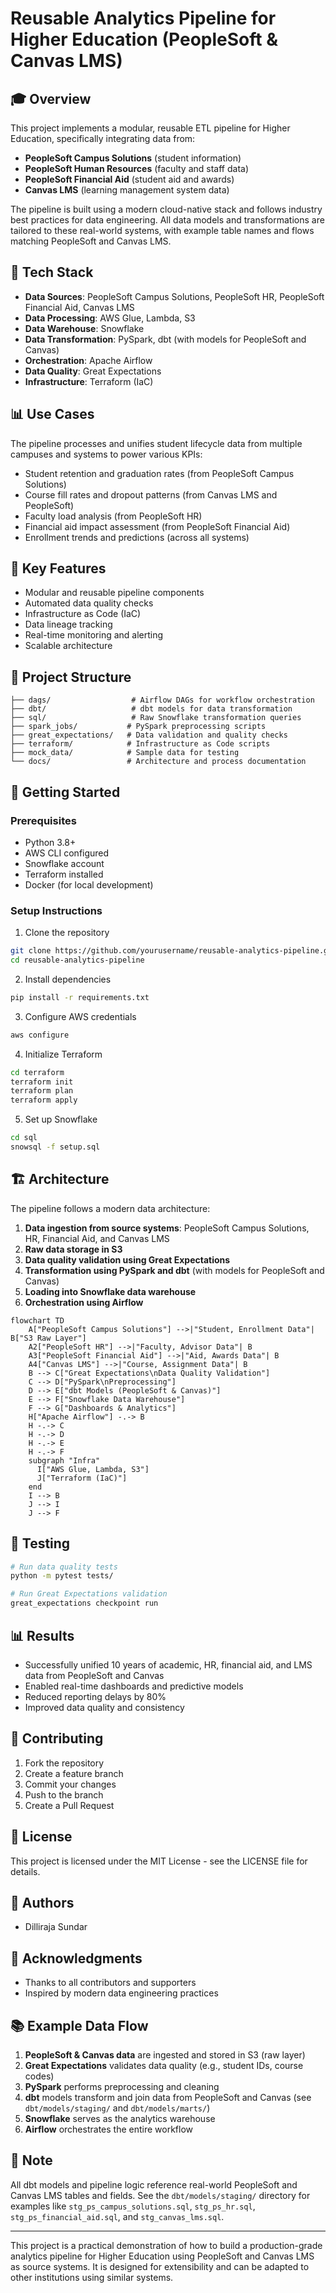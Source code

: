 # Reusable Analytics Pipeline for Higher Education (PeopleSoft & Canvas LMS)

## 🎓 Overview
This project implements a modular, reusable ETL pipeline for Higher Education, specifically integrating data from:
- **PeopleSoft Campus Solutions** (student information)
- **PeopleSoft Human Resources** (faculty and staff data)
- **PeopleSoft Financial Aid** (student aid and awards)
- **Canvas LMS** (learning management system data)

The pipeline is built using a modern cloud-native stack and follows industry best practices for data engineering. All data models and transformations are tailored to these real-world systems, with example table names and flows matching PeopleSoft and Canvas LMS.

## 🧰 Tech Stack
- **Data Sources**: PeopleSoft Campus Solutions, PeopleSoft HR, PeopleSoft Financial Aid, Canvas LMS
- **Data Processing**: AWS Glue, Lambda, S3
- **Data Warehouse**: Snowflake
- **Data Transformation**: PySpark, dbt (with models for PeopleSoft and Canvas)
- **Orchestration**: Apache Airflow
- **Data Quality**: Great Expectations
- **Infrastructure**: Terraform (IaC)

## 📊 Use Cases
The pipeline processes and unifies student lifecycle data from multiple campuses and systems to power various KPIs:
- Student retention and graduation rates (from PeopleSoft Campus Solutions)
- Course fill rates and dropout patterns (from Canvas LMS and PeopleSoft)
- Faculty load analysis (from PeopleSoft HR)
- Financial aid impact assessment (from PeopleSoft Financial Aid)
- Enrollment trends and predictions (across all systems)

## 🎯 Key Features
- Modular and reusable pipeline components
- Automated data quality checks
- Infrastructure as Code (IaC)
- Data lineage tracking
- Real-time monitoring and alerting
- Scalable architecture

## 📁 Project Structure
```
├── dags/                  # Airflow DAGs for workflow orchestration
├── dbt/                   # dbt models for data transformation
├── sql/                   # Raw Snowflake transformation queries
├── spark_jobs/           # PySpark preprocessing scripts
├── great_expectations/   # Data validation and quality checks
├── terraform/            # Infrastructure as Code scripts
├── mock_data/            # Sample data for testing
└── docs/                 # Architecture and process documentation
```

## 🚀 Getting Started

### Prerequisites
- Python 3.8+
- AWS CLI configured
- Snowflake account
- Terraform installed
- Docker (for local development)

### Setup Instructions
1. Clone the repository
```bash
git clone https://github.com/yourusername/reusable-analytics-pipeline.git
cd reusable-analytics-pipeline
```

2. Install dependencies
```bash
pip install -r requirements.txt
```

3. Configure AWS credentials
```bash
aws configure
```

4. Initialize Terraform
```bash
cd terraform
terraform init
terraform plan
terraform apply
```

5. Set up Snowflake
```bash
cd sql
snowsql -f setup.sql
```

## 🏗️ Architecture
The pipeline follows a modern data architecture:

1. **Data ingestion from source systems**: PeopleSoft Campus Solutions, HR, Financial Aid, and Canvas LMS
2. **Raw data storage in S3**
3. **Data quality validation using Great Expectations**
4. **Transformation using PySpark and dbt** (with models for PeopleSoft and Canvas)
5. **Loading into Snowflake data warehouse**
6. **Orchestration using Airflow**

```mermaid
flowchart TD
    A["PeopleSoft Campus Solutions"] -->|"Student, Enrollment Data"| B["S3 Raw Layer"]
    A2["PeopleSoft HR"] -->|"Faculty, Advisor Data"| B
    A3["PeopleSoft Financial Aid"] -->|"Aid, Awards Data"| B
    A4["Canvas LMS"] -->|"Course, Assignment Data"| B
    B --> C["Great Expectations\nData Quality Validation"]
    C --> D["PySpark\nPreprocessing"]
    D --> E["dbt Models (PeopleSoft & Canvas)"]
    E --> F["Snowflake Data Warehouse"]
    F --> G["Dashboards & Analytics"]
    H["Apache Airflow"] -.-> B
    H -.-> C
    H -.-> D
    H -.-> E
    H -.-> F
    subgraph "Infra"
      I["AWS Glue, Lambda, S3"]
      J["Terraform (IaC)"]
    end
    I --> B
    J --> I
    J --> F
```

## 🧪 Testing
```bash
# Run data quality tests
python -m pytest tests/

# Run Great Expectations validation
great_expectations checkpoint run
```

## 📊 Results
- Successfully unified 10 years of academic, HR, financial aid, and LMS data from PeopleSoft and Canvas
- Enabled real-time dashboards and predictive models
- Reduced reporting delays by 80%
- Improved data quality and consistency

## 🤝 Contributing
1. Fork the repository
2. Create a feature branch
3. Commit your changes
4. Push to the branch
5. Create a Pull Request

## 📝 License
This project is licensed under the MIT License - see the LICENSE file for details.

## 👥 Authors
- Dilliraja Sundar

## 🙏 Acknowledgments
- Thanks to all contributors and supporters
- Inspired by modern data engineering practices

## 📚 Example Data Flow
1. **PeopleSoft & Canvas data** are ingested and stored in S3 (raw layer)
2. **Great Expectations** validates data quality (e.g., student IDs, course codes)
3. **PySpark** performs preprocessing and cleaning
4. **dbt** models transform and join data from PeopleSoft and Canvas (see `dbt/models/staging/` and `dbt/models/marts/`)
5. **Snowflake** serves as the analytics warehouse
6. **Airflow** orchestrates the entire workflow

## 📝 Note
All dbt models and pipeline logic reference real-world PeopleSoft and Canvas LMS tables and fields. See the `dbt/models/staging/` directory for examples like `stg_ps_campus_solutions.sql`, `stg_ps_hr.sql`, `stg_ps_financial_aid.sql`, and `stg_canvas_lms.sql`.

---

This project is a practical demonstration of how to build a production-grade analytics pipeline for Higher Education using PeopleSoft and Canvas LMS as source systems. It is designed for extensibility and can be adapted to other institutions using similar systems.
